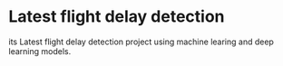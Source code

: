 # Latest flight delay detection
its Latest flight delay detection project using machine learing and deep learning models.
